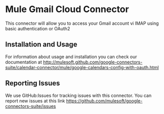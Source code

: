 Mule Gmail Cloud Connector
=========================

This connector will allow you to access your Gmail account vi IMAP using basic authentication or OAuth2

Installation and Usage
----------------------

For information about usage and installation you can check our documentation at http://mulesoft.github.com/google-connectors-suite/calendar-connector/mule/google-calendars-config-with-oauth.html

Reporting Issues
----------------

We use GitHub:Issues for tracking issues with this connector. You can report new issues at this link https://github.com/mulesoft/google-connectors-suite/issues